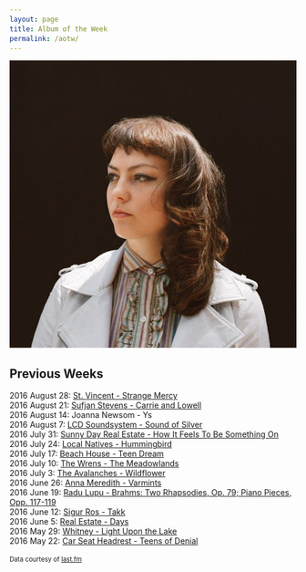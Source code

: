 ```yaml
---
layout: page
title: Album of the Week
permalink: /aotw/
---
```


<a href="https://open.spotify.com/album/5M8xQaQZuW2LZGVXZ3mlKN" target="_blank">
  <img src="/images/aotw/angel-olsen-my-woman.jpg">
</a>

## Previous Weeks
2016 August 28: <a href="https://open.spotify.com/album/1Lci4bx7JIuCC8pnBNX7ds" target="_blank">St. Vincent - Strange Mercy
</a><br>
2016 August 21: <a href="https://open.spotify.com/album/0U8DeqqKDgIhIiWOdqiQXE" target="_blank">Sufjan Stevens - Carrie and Lowell</a><br>
2016 August 14: Joanna Newsom - Ys<br>
2016 August 7: <a href="https://open.spotify.com/album/1R8kkopLT4IAxzMMkjic6X" target="_blank">LCD Soundsystem - Sound of Silver</a><br>
2016 July 31: <a href="https://open.spotify.com/album/3q4JL92gEyjHojgSrkYwWR" target="_blank">
  Sunny Day Real Estate - How It Feels To Be Something On
</a><br>
2016 July 24: <a href="https://open.spotify.com/album/1Zmq4tEgCSyTkud2ahysrq" target="_blank">
  Local Natives - Hummingbird
</a><br>
2016 July 17: <a href="https://open.spotify.com/album/5eQiIOG8XyHdfhUUhmm4hD" target="_blank">Beach House - Teen Dream</a><br>
2016 July 10: <a href="https://open.spotify.com/album/4Olz2cm8ncBqhnRcDwqVFK" target="_blank">The Wrens - The Meadowlands</a><br>
2016 July 3: <a href="https://open.spotify.com/album/6xaalWgqmC00dKgrFLlcmk" target="_blank">The Avalanches - Wildflower</a><br>
2016 June 26: <a href="https://open.spotify.com/album/1qVKTHX3HLFIi9PkTldCus" target="_blank">Anna Meredith - Varmints</a><br>
2016 June 19: <a href="https://open.spotify.com/album/1wBZ83eTAvXZGMK0V2u9lD" target="_blank">Radu Lupu - Brahms: Two Rhapsodies, Op. 79; Piano Pieces, Opp. 117-119</a><br>
2016 June 12: <a href="https://open.spotify.com/album/6meXSKHVhOQVPzo4ZEtZWw" target="_blank">Sigur Ros - Takk</a><br>
2016 June 5: <a href="https://open.spotify.com/album/6sGTJLYY7vIeJNRzRUEOMY" target="_blank">Real Estate - Days</a><br>
2016 May 29: <a href="https://open.spotify.com/album/5yMCA6HdFAeL1aqUjxO3MO" target="_blank">Whitney - Light Upon the Lake</a><br>
2016 May 22: <a href="https://open.spotify.com/album/26DseQO366JfXwIP7dIgQj" target="_blank">Car Seat Headrest - Teens of Denial</a>

<span style="font-size: 80%">Data courtesy of <a href="http://www.last.fm/user/jacobwimmer">last.fm</a></span>